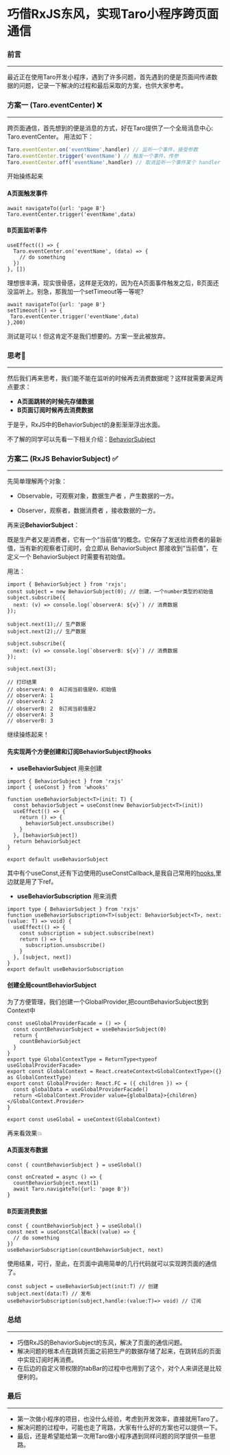 # 巧借RxJS东风，实现Taro小程序跨页面通信

### 前言
----------
最近正在使用Taro开发小程序，遇到了许多问题，首先遇到的便是页面间传递数据的问题，记录一下解决的过程和最后采取的方案，也供大家参考。

### 方案一 (Taro.eventCenter) ❌
----------

跨页面通信，首先想到的便是消息的方式，好在Taro提供了一个全局消息中心: Taro.eventCenter。
用法如下：
```ts
Taro.eventCenter.on('eventName',handler) // 监听一个事件，接受参数
Taro.eventCenter.trigger('eventName') // 触发一个事件，传参
Taro.eventCenter.off('eventName',handler) // 取消监听一个事件某个 handler
```
开始操练起来

#### A页面触发事件
```tsx
await navigateTo({url: 'page B'}
Taro.eventCenter.trigger('eventName',data)
```
#### B页面监听事件
```tsx
useEffect(() => {
  Taro.eventCenter.on('eventName', (data) => {
    // do something
  })
}, [])
```

理想很丰满，现实很骨感，这样是无效的，因为在A页面事件触发之后，B页面还没监听上。别急，那我加一个setTimeout等一等呢?
```tsx
await navigateTo({url: 'page B'}
setTimeout(() => {
 Taro.eventCenter.trigger('eventName',data)
},200)
```
测试是可以！但这肯定不是我们想要的。方案一至此被放弃。

### 思考🤔
-------------
然后我们再来思考，我们能不能在监听的时候再去消费数据呢？这样就需要满足两点要求：

- **A页面跳转的时候先存储数据**
- **B页面订阅时候再去消费数据**

于是乎，RxJS中的BehaviorSubject的身影渐渐浮出水面。

不了解的同学可以先看一下相关介绍：[BehaviorSubject](https://rxjs.dev/guide/subject#behaviorsubject)

### 方案二 (RxJS BehaviorSubject) ✅
------------

先简单理解两个对象：
- Observable，可观察对象，数据生产者 ，产生数据的一方。

- Observer，观察者，数据消费者 ，接收数据的一方。

再来说**BehaviorSubject**：

既是生产者又是消费者，它有一个“当前值”的概念。它保存了发送给消费者的最新值，当有新的观察者订阅时，会立即从 BehaviorSubject 那接收到“当前值”，在定义一个 BehaviorSubject 时需要有初始值。

用法：

```tsx
import { BehaviorSubject } from 'rxjs';
const subject = new BehaviorSubject(0); // 创建，一个number类型的初始值
subject.subscribe({
  next: (v) => console.log(`observerA: ${v}`) // 消费数据
});

subject.next(1);// 生产数据
subject.next(2);// 生产数据

subject.subscribe({
  next: (v) => console.log(`observerB: ${v}`) // 消费数据
});

subject.next(3);

// 打印结果
// observerA: 0  A订阅当前值是0，初始值
// observerA: 1
// observerA: 2
// observerB: 2  B订阅当前值是2
// observerA: 3
// observerB: 3
```

继续操练起来！

#### 先实现两个方便创建和订阅BehaviorSubject的hooks

- **useBehaviorSubject** 用来创建
```tsx
import { BehaviorSubject } from 'rxjs'
import { useConst } from 'whooks'

function useBehaviorSubject<T>(init: T) {
  const behaviorSubject = useConst(new BehaviorSubject<T>(init))
  useEffect(() => {
    return () => {
      behaviorSubject.unsubscribe()
    }
  }, [behaviorSubject])
  return behaviorSubject
}

export default useBehaviorSubject

```
其中有个useConst,还有下边使用的useConstCallback,是我自己常用的[hooks](https://www.npmjs.com/package/whooks),里边就是用了下ref。


- **useBehaviorSubscription** 用来消费

```tsx
import type { BehaviorSubject } from 'rxjs'
function useBehaviorSubscription<T>(subject: BehaviorSubject<T>, next: (value: T) => void) {
  useEffect(() => {
    const subscription = subject.subscribe(next)
    return () => {
      subscription.unsubscribe()
    }
  }, [subject, next])
}
export default useBehaviorSubscription
```

#### 创建全局countBehaviorSubject

为了方便管理，我们创建一个GlobalProvider,把countBehaviorSubject放到Context中

```tsx
const useGlobalProviderFacade = () => {
  const countBehaviorSubject = useBehaviorSubject(0)
  return {
    countBehaviorSubject
  }
}
export type GlobalContextType = ReturnType<typeof useGlobalProviderFacade>
export const GlobalContext = React.createContext<GlobalContextType>({} as GlobalContextType)
export const GlobalProvider: React.FC = ({ children }) => {
  const globalData = useGlobalProviderFacade()
  return <GlobalContext.Provider value={globalData}>{children}</GlobalContext.Provider>
}

export const useGlobal = useContext(GlobalContext)

```

再来看效果💥
#### A页面发布数据
```tsx
const { countBehaviorSubject } = useGlobal()

const onCreated = async () => {
  countBehaviorSubject.next(1)
  await Taro.navigateTo({url: 'page B'})
}
```

#### B页面消费数据
```tsx
const { countBehaviorSubject } = useGlobal()
const next = useConstCallBack((value) => {
  // do something
})
useBehaviorSubscription(countBehaviorSubject, next)
```

使用结果，可行，至此，在页面中调用简单的几行代码就可以实现跨页面的通信了。
```tsx
const subject = useBehaviorSubject(init:T) // 创建
subject.next(data:T) // 发布
useBehaviorSubscription(subject,handle:(value:T)=> void) // 订阅
```

### 总结
-----------
- 巧借RxJS的BehaviorSubject的东风，解决了页面的通信问题。
- 解决问题的根本点在跳转页面之前把生产的数据存储了起来，在跳转后的页面中实现订阅时再消费。
- 在后边的自定义带权限的tabBar的过程中也用到了这个，对个人来讲还是比较便利的。
### 最后
-----------

- 第一次做小程序的项目，也没什么经验，考虑到开发效率，直接就用Taro了。
- 解决问题的过程中，可能也走了弯路，大家有什么好的方案也可以提供一下。
- 最后，还是希望能给第一次用Taro做小程序遇到同样问题的同学提供一些思路。
